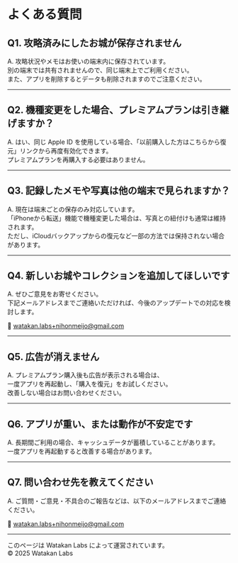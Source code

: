 # よくある質問

## Q1. 攻略済みにしたお城が保存されません
A. 攻略状況やメモはお使いの端末内に保存されています。  
別の端末では共有されませんので、同じ端末上でご利用ください。  
また、アプリを削除するとデータも削除されますのでご注意ください。  

---

## Q2. 機種変更をした場合、プレミアムプランは引き継げますか？
A. はい、同じ Apple ID を使用している場合、「以前購入した方はこちらから復元」リンクから再度有効化できます。  
プレミアムプランを再購入する必要はありません。  

---

## Q3. 記録したメモや写真は他の端末で見られますか？
A. 現在は端末ごとの保存のみ対応しています。  
「iPhoneから転送」機能で機種変更した場合は、写真との紐付けも通常は維持されます。  
ただし、iCloudバックアップからの復元など一部の方法では保持されない場合があります。  

---

## Q4. 新しいお城やコレクションを追加してほしいです
A. ぜひご意見をお寄せください。  
下記メールアドレスまでご連絡いただければ、今後のアップデートでの対応を検討します。  

📩 [watakan.labs+nihonmeijo@gmail.com](mailto:watakan.labs+nihonmeijo@gmail.com)

---

## Q5. 広告が消えません
A. プレミアムプラン購入後も広告が表示される場合は、  
一度アプリを再起動し、「購入を復元」をお試しください。  
改善しない場合はお問い合わせください。  

---

## Q6. アプリが重い、または動作が不安定です
A. 長期間ご利用の場合、キャッシュデータが蓄積していることがあります。  
一度アプリを再起動すると改善する場合があります。  

---

## Q7. 問い合わせ先を教えてください
A. ご質問・ご意見・不具合のご報告などは、以下のメールアドレスまでご連絡ください。  

📩 [watakan.labs+nihonmeijo@gmail.com](mailto:watakan.labs+nihonmeijo@gmail.com)

---

このページは Watakan Labs によって運営されています。  
© 2025 Watakan Labs
